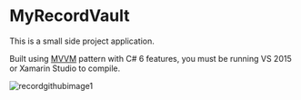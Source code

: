 # MyRecordVault
This is a small side project application.

Built using <a href="https://msdn.microsoft.com/en-us/library/hh848246.aspx">MVVM</a> pattern with C# 6 features, you must be running VS 2015 or Xamarin Studio to compile.

![recordgithubimage1](https://cloud.githubusercontent.com/assets/8529024/24075482/d49fc430-0bf2-11e7-982d-76e951d19e25.jpg)
